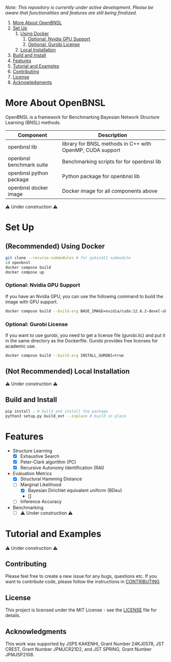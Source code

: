 *Note: This repository is currently under active development. Please be aware that functionalities and features are still being finalized.*

1. [More About OpenBNSL](#more-about-openbnsl)
2. [Set Up](#set-up)
    1. [Using Docker](#using-docker)
        1. [Optional: Nvidia GPU Support](#optional-nvidia-gpu-support)
        2. [Optional: Gurobi License](#optional-gurobi-license)
    2. [Local Installation](#local-installation)
3. [Build and Install](#build-and-install)
4. [Features](#features)
5. [Tutorial and Examples](#tutorial-and-examples)
6. [Contributing](#contributing)
7. [License](#license)
8. [Acknowledgments](#acknowledgments)

# More About OpenBNSL
OpenBNSL is a framework for Benchmarking Bayesian Network Structure Learning (BNSL) methods.

| Component                | Description                                                 |
|--------------------------|-------------------------------------------------------------|
| openbnsl lib             | library for BNSL methods in C++ with OpenMP, CUDA support   |
| openbnsl benchmark suite | Benchmarking scripts for for openbnsl lib                   |
| openbnsl python package  | Python package for openbnsl lib                             |
| openbnsl docker image    | Docker image for all components above                       |

⚠️ Under construction ⚠️

# Set Up

## (Recommended) Using Docker

```bash
git clone --recurse-submodules # for pybind11 submodule
cd openbnsl
docker compose build
docker compose up
```

### Optional: Nvidia GPU Support
If you have an Nvidia GPU, you can use the following command to build the image with GPU support.
```bash
docker compose build --build-arg BASE_IMAGE=nvidia/cuda:12.6.2-devel-ubuntu22.04
```

### Optional: Gurobi License 
If you want to use gurobi, you need to get a license file (gurobi.lic) and put it in the same directory as the Dockerfile.
Gurobi provides free licenses for academic use.
```bash
docker compose build --build-arg INSTALL_GUROBI=true
```

## (Not Recommended) Local Installation
⚠️ Under construction ⚠️

## Build and Install
```bash
pip install . # build and install the package
python3 setup.py build_ext --inplace # build in place
```

# Features
- Structure Learning
    - [x] Exhaustive Search
    - [x] Peter-Clark algorithm (PC)
    - [x] Recursive Autonomy Identification (RAI)
- Evaluation Metrics
    - [x] Structural Hamming Distance
    - [ ] Marginal Likelihood
        - [x] Bayesian Dirichlet equivalent uniform (BDeu) 
        - []
    - [ ] Inference Accuracy
- Benchmarking 
    - [ ] ⚠️ Under construction ⚠️

# Tutorial and Examples
⚠️ Under construction ⚠️

## Contributing
Please feel free to create a new issue for any bugs, questions etc. 
If you want to contribute code, please follow the instructions in [CONTRIBUTING](CONTRIBUTING.md)

## License
This project is licensed under the MIT License - see the [LICENSE](LICENSE) file for details.

## Acknowledgments
This work was supported by
JSPS KAKENHI, Grant Number 24KJ0578,
JST CREST, Grant Number JPMJCR21D2, and
JST SPRING, Grant Number JPMJSP2108.